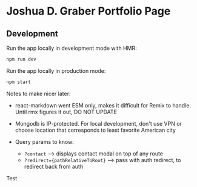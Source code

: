 # Joshua D. Graber Portfolio Page

## Development

Run the app locally in development mode with HMR:

```sh
npm run dev
```

Run the app locally in production mode:

```sh
npm start
```

Notes to make nicer later:

- react-markdown went ESM only, makes it difficult for Remix to handle. Until rmx figures it out, DO NOT UPDATE
- Mongodb is IP-protected. For local development, don't use VPN or choose location that corresponds to least favorite American city

- Query params to know:
  - `?contact` --> displays contact modal on top of any route
  - `?redirect={pathRelativeToRoot}` --> pass with auth redirect, to redirect back from auth

Test
